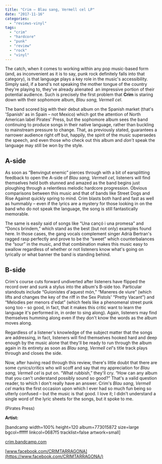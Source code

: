 ```yaml
---
title: "Crim – Blau sang, Vermell cel LP"
date: "2017-11-16"
categories: 
  - "reviews-vinyl"
tags: 
  - "crim"
  - "hardcore"
  - "punk"
  - "review"
  - "rock"
  - "vinyl"
---
```


The catch, when it comes to working within any pop music-based form (and, as inconvenient as it is to say, punk rock definitely falls into that category), is that language plays a key role in the music's accessibility. Simply said, if a band's not speaking the mother tongue of the country they're playing to, they've already alienated  an impressive portion of their potential audience. Such is precisely the first problem that **Crim** is staring down with their sophomore album, _Blau sang, Vermell cel_.

The band scored big with their debut album on the Spanish market (that's 'Spanish' as in Spain – not Mexico) which got the attention of North American label Pirates' Press, but the sophomore album sees the band continuing to produce songs in their native language, rather than buckling to mainstream pressure to change. That, as previously stated, guarantees a narrower audience right off but, happily, the spirit of the music supersedes the speech, and even those who check out this album and _don't_ speak the language may still be won by the style.

## A-side

As soon as “Benvingut enemic” pierces through with a bit of earsplitting feedback to open the A-side of _Blau sang, Vermell cel_, listeners will find themselves held both stunned and amazed as the band begins just ploughing through a relentless melodic hardcore progression. Obvious comparisons between this music and that of bands like Street Dogs and Rise Against quickly spring to mind. Crim blasts both hard and fast as well as hummably – even if the lyrics are a mystery for those looking in on the band who do not speak the language, the song is still fantastically memorable.

The same is easily said of songs like “Una cançó i una promesa” and “Doncs brindem,” which stand as the best (but not only) examples found here. In those cases, the gang vocals complement singer Adrià Bertran's ragged rasp perfectly and prove to be the “sweet” which counterbalances the “sour” in the music, and that combination makes this music easy to swallow regardless of whether or not listeners know what's going on lyrically or what banner the band is standing behind.

## B-side

Crim's course cuts forward undiverted after listeners have flipped the record over and sunk a stylus into the album's B-side too. Particular standouts include “Guionistes d'aquest món,” “Maneres de viure” (which lifts and changes the key of the riff in the Sex Pistols' “Pretty Vacant”) and “Melodies per menors d'edat” (which feels like a phenomenal street punk song too – so good, in fact, that it makes this critic want to learn the language it's performed in, in order to sing along). Again, listeners may find themselves humming along even if they don't know the words as the album moves along.

Regardless of a listener's knowledge of the subject matter that the songs are addressing, in fact, listeners will find themselves hooked hard and deep enough by the music alone that they'll be ready to run through the album again in its entirety as soon as _Blau sang, Vermell cel_'s title track plays through and closes the side.

Now, after having read through this review, there's little doubt that there are some cynics/critics who will scoff and say that my appreciation for _Blau sang, Vermell cel_ is put on. “What rubbish,” they'll cry. “How can any album that you can't understand possibly sound so good?” That's a valid question reader, to which I don't really have an answer. Crim's _Blau sang, Vermell cel_ marks the first occasion upon which I ever had so much fun being so utterly confused – but the music is that good. I love it; I didn't understand a single word of the lyric sheets for the songs, but it spoke to me.

(Pirates Press)

**Artist:**

\[bandcamp width=100% height=120 album=773015872 size=large bgcol=ffffff linkcol=0687f5 tracklist=false artwork=small\]

[crim.bandcamp.com](https://crim.bandcamp.com/)

[www.facebook.com/CRIMTARRAGONA](https://www.facebook.com/CRIMTARRAGONA/)
